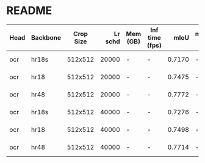 # README
| Head | Backbone | Crop Size | Lr schd | Mem (GB) | Inf time (fps) |  mIoU  | mIoU(multi scale) |                                                                                                                                                                                   download                                                                                                                                                                                   |
|------|----------|-----------|--------:|----------|----------------|-------:|-------------------|------------------------------------------------------------------------------------------------------------------------------------------------------------------------------------------------------------------------------------------------------------------------------------------------------------------------------------------------------------------------------|
| ocr  | hr18s    | 512x512   |   20000 | -        | -              | 0.7170 | -                 | [model](https://open-mmlab.s3.ap-northeast-2.amazonaws.com/mmsegmentation/models/ocrnet/ocr_hr18s_512x512_20ki_voc12aug/ocr_hr18s_512x512_20ki_voc12aug_20200617_233913-870317ad.pth) &#124; [log](https://open-mmlab.s3.ap-northeast-2.amazonaws.com/mmsegmentation/models/ocrnet/ocr_hr18s_512x512_20ki_voc12aug/ocr_hr18s_512x512_20ki_voc12aug-20200617_233913.log.json) |
| ocr  | hr18     | 512x512   |   20000 | -        | -              | 0.7475 | -                 | [model](https://open-mmlab.s3.ap-northeast-2.amazonaws.com/mmsegmentation/models/ocrnet/ocr_hr18_512x512_20ki_voc12aug/ocr_hr18_512x512_20ki_voc12aug_20200617_233932-18da5313.pth) &#124; [log](https://open-mmlab.s3.ap-northeast-2.amazonaws.com/mmsegmentation/models/ocrnet/ocr_hr18_512x512_20ki_voc12aug/ocr_hr18_512x512_20ki_voc12aug-20200617_233932.log.json)     |
| ocr  | hr48     | 512x512   |   20000 | -        | -              | 0.7772 | -                 | [model](https://open-mmlab.s3.ap-northeast-2.amazonaws.com/mmsegmentation/models/ocrnet/ocr_hr48_512x512_20ki_voc12aug/ocr_hr48_512x512_20ki_voc12aug_20200617_233932-a5bedef2.pth) &#124; [log](https://open-mmlab.s3.ap-northeast-2.amazonaws.com/mmsegmentation/models/ocrnet/ocr_hr48_512x512_20ki_voc12aug/ocr_hr48_512x512_20ki_voc12aug-20200617_233932.log.json)     |
| ocr  | hr18s    | 512x512   |   40000 | -        | -              | 0.7276 | -                 | [model](https://open-mmlab.s3.ap-northeast-2.amazonaws.com/mmsegmentation/models/ocrnet/ocr_hr18s_512x512_40ki_voc12aug/ocr_hr18s_512x512_40ki_voc12aug_20200614_002025-95a57e96.pth) &#124; [log](https://open-mmlab.s3.ap-northeast-2.amazonaws.com/mmsegmentation/models/ocrnet/ocr_hr18s_512x512_40ki_voc12aug/ocr_hr18s_512x512_40ki_voc12aug-20200614_002025.log.json) |
| ocr  | hr18     | 512x512   |   40000 | -        | -              | 0.7498 | -                 | [model](https://open-mmlab.s3.ap-northeast-2.amazonaws.com/mmsegmentation/models/ocrnet/ocr_hr18_512x512_40ki_voc12aug/ocr_hr18_512x512_40ki_voc12aug_20200614_015958-42643ef4.pth) &#124; [log](https://open-mmlab.s3.ap-northeast-2.amazonaws.com/mmsegmentation/models/ocrnet/ocr_hr18_512x512_40ki_voc12aug/ocr_hr18_512x512_40ki_voc12aug-20200614_015958.log.json)     |
| ocr  | hr48     | 512x512   |   40000 | -        | -              | 0.7714 | -                 | [model](https://open-mmlab.s3.ap-northeast-2.amazonaws.com/mmsegmentation/models/ocrnet/ocr_hr48_512x512_40ki_voc12aug/ocr_hr48_512x512_40ki_voc12aug_20200614_015958-6a04b0a1.pth) &#124; [log](https://open-mmlab.s3.ap-northeast-2.amazonaws.com/mmsegmentation/models/ocrnet/ocr_hr48_512x512_40ki_voc12aug/ocr_hr48_512x512_40ki_voc12aug-20200614_015958.log.json)     |
